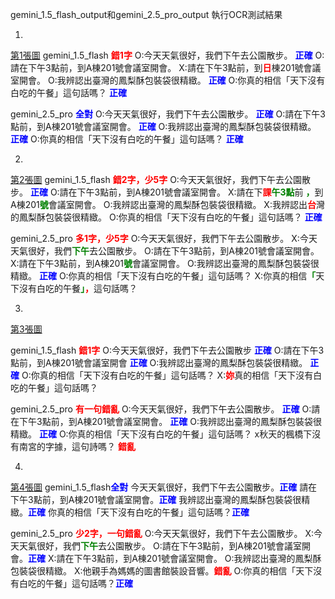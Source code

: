 gemini_1.5_flash_output和gemini_2.5_pro_output 執行OCR測試結果






1. 

[第1張圖](input/1.png)
gemini_1.5_flash <font color="red">**錯1字**</font>
O:今天天氣很好，我們下午去公園散步。 <font color="blue">**正確**</font>
O:請在下午3點前，到A棟201號會議室開會。
X:請在下午3點前，到<font color="red">**日**</font>棟201號會議室開會。
O:我辨認出臺灣的鳳梨酥包裝袋很精緻。 <font color="blue">**正確**</font>
O:你真的相信「天下沒有白吃的午餐」這句話嗎？ <font color="blue">**正確**</font>

gemini_2.5_pro <font color="blue">**全對**</font>
O:今天天氣很好，我們下午去公園散步。 <font color="blue">**正確**</font>
O:請在下午3點前，到A棟201號會議室開會。 <font color="blue">**正確**</font>
O:我辨認出臺灣的鳳梨酥包裝袋很精緻。 <font color="blue">**正確**</font>
O:你真的相信「天下沒有白吃的午餐」這句話嗎？ <font color="blue">**正確**</font>

2. 

[第2張圖](input/2.png)
gemini_1.5_flash <font color="red">**錯2字，少5字**</font>
O:今天天氣很好，我們下午去公園散步。 <font color="blue">**正確**</font>
O:請在下午3點前，到A棟201號會議室開會。
X:請在下<font color="red">**課**</font><font color="green">**午3點**</font>前 <font color="green">**，**</font>到A棟201<font color="green">**號**</font>會議室開會。
O:我辨認出臺灣的鳳梨酥包裝袋很精緻。
X:我辨認出<font color="red">**台**</font>灣的鳳梨酥包裝袋很精緻。
O:你真的相信「天下沒有白吃的午餐」這句話嗎？ <font color="blue">**正確**</font>

gemini_2.5_pro <font color="red">**多1字，少5字**</font>
O:今天天氣很好，我們下午去公園散步。
X:今天天氣很好，我們<font color="green">**下午**</font>去公園散步。
O:請在下午3點前，到A棟201號會議室開會。
X:請在下午3點前，到A棟201<font color="green">**號**</font>會議室開會。
O:我辨認出臺灣的鳳梨酥包裝袋很精緻。 <font color="blue">**正確**</font>
O:你真的相信「天下沒有白吃的午餐」這句話嗎？
X:你真的相信<font color="green">**「**</font>天下沒有白吃的午餐<font color="green">**」**</font><font color="red">**，**</font>這句話嗎？

3. 

[第3張圖](input/3.png)

gemini_1.5_flash <font color="red">**錯1字**</font>
O:今天天氣很好，我們下午去公園散步 <font color="blue">**正確**</font>
O:請在下午3點前，到A棟201號會議室開會 <font color="blue">**正確**</font>
O:我辨認出臺灣的鳳梨酥包裝袋很精緻。 <font color="blue">**正確**</font>
O:你真的相信「天下沒有白吃的午餐」這句話嗎？
X:<font color="red">**妳**</font>真的相信「天下沒有白吃的午餐」這句話嗎？

gemini_2.5_pro <font color="red">**有一句錯亂**</font>
O:今天天氣很好，我們下午去公園散步。 <font color="blue">**正確**</font>
O:請在下午3點前，到A棟201號會議室開會。 <font color="blue">**正確**</font>
O:我辨認出臺灣的鳳梨酥包裝袋很精緻。 <font color="blue">**正確**</font>
O:你真的相信「天下沒有白吃的午餐」這句話嗎？
x秋天的楓橋下沒有南宮的字據，這句詩嗎？  <font color="red">**錯亂**</font>

4. 

[第4張圖](input/4.png)
gemini_1.5_flash<font color="blue">**全對**</font>
今天天氣很好，我們下午去公園散步。<font color="blue">**正確**</font>
請在下午3點前，到A棟201號會議室開會。<font color="blue">**正確**</font>
我辨認出臺灣的鳳梨酥包裝袋很精緻。<font color="blue">**正確**</font>
你真的相信「天下沒有白吃的午餐」這句話嗎？<font color="blue">**正確**</font>

gemini_2.5_pro <font color="red">**少2字，一句錯亂**</font>
O:今天天氣很好，我們下午去公園散步。
X:今天天氣很好，我們<font color="green">**下午**</font>去公園散步。
O:請在下午3點前，到A棟201號會議室開會。<font color="blue">**正確**</font>
X:請在下午3點前，到A棟201號會議室開會。
O:我辨認出臺灣的鳳梨酥包裝袋很精緻。
X:他親手為媽媽的圖書館裝設音響。<font color="red">**錯亂**</font>
O:你真的相信「天下沒有白吃的午餐」這句話嗎？<font color="blue">**正確**</font>

```

```

```

```
